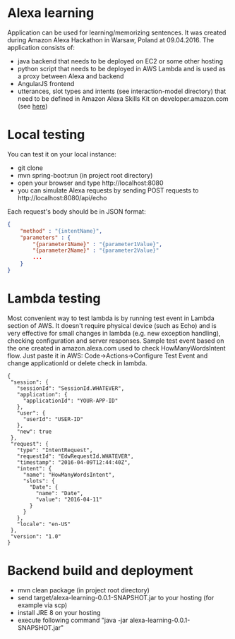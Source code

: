 Alexa learning
====
Application can be used for learning/memorizing sentences. It was created during Amazon
Alexa Hackathon in Warsaw, Poland at 09.04.2016. 
The application consists of:
* java backend that needs to be deployed on EC2 or some other hosting
* python script that needs to be deployed in AWS Lambda and is used as a proxy between Alexa and backend
* AngularJS frontend 
* utterances, slot types and intents (see interaction-model directory) that need to be defined in Amazon Alexa Skills Kit on developer.amazon.com (see [here]( https://developer.amazon.com/appsandservices/solutions/alexa/alexa-skills-kit/docs/developing-an-alexa-skill-as-a-lambda-function))

Local testing
====
You can test it on your local instance:

* git clone
* mvn spring-boot:run (in project root directory)
* open your browser and type http://localhost:8080
* you can simulate Alexa requests by sending POST requests to http://localhost:8080/api/echo

Each request's body should be in JSON format:
```json
{ 
    "method" : "{intentName}", 
    "parameters" : {
        "{parameter1Name}" : "{parameter1Value}", 
        "{parameter2Name}" : "{parameter2Value}" 
        ... 
    }
}
```

Lambda testing
====
Most convenient way to test lambda is by running test event in Lambda section of AWS. It doesn't require physical device (such as Echo) and is very effective for small changes in lambda (e.g. new exception handling), checking configuration and server responses.
Sample test event based on the one created in amazon.alexa.com used to check HowManyWordsIntent flow. 
Just paste it in AWS: Code->Actions->Configure Test Event and change applicationId or delete check in lambda.

```
{
 "session": {
   "sessionId": "SessionId.WHATEVER",
   "application": {
     "applicationId": "YOUR-APP-ID"
   },
   "user": {
     "userId": "USER-ID"
   },
   "new": true
 },
 "request": {
   "type": "IntentRequest",
   "requestId": "EdwRequestId.WHATEVER",
   "timestamp": "2016-04-09T12:44:40Z",
   "intent": {
     "name": "HowManyWordsIntent",
     "slots": {
       "Date": {
         "name": "Date",
         "value": "2016-04-11"
       }
     }
   },
   "locale": "en-US"
 },
 "version": "1.0"
}
```

Backend build and deployment
====

* mvn clean package (in project root directory)
* send target/alexa-learning-0.0.1-SNAPSHOT.jar to your hosting (for example via scp)
* install JRE 8 on your hosting
* execute following command "java -jar alexa-learning-0.0.1-SNAPSHOT.jar" 
